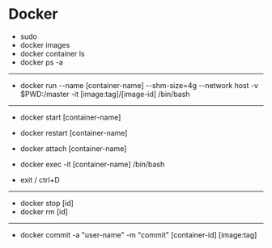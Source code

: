 # Docker


- sudo
- docker images
- docker container ls
- docker ps -a

---

- docker run --name [container-name] --shm-size=4g --network host -v $PWD:/master -it [image:tag]/[image-id] /bin/bash

---
- docker start [container-name]
- docker restart [container-name]
- docker attach [container-name]
- docker exec -it [container-name] /bin/bash

- exit / ctrl+D

---

- docker stop [id]
- docker rm [id]

---

- docker commit -a "user-name" -m "commit" [container-id] [image:tag]
